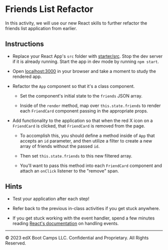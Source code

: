 # Friends List Refactor

In this activity, we will use our new React skills to further refactor the friends list application from earlier.

## Instructions

* Replace your React App's `src` folder with [starter/src](starter/src). Stop the dev server if it is already running. Start the app in dev mode by running `npm start`.

* Open [localhost:3000](http://localhost:3000) in your browser and take a moment to study the rendered app.

* Refactor the `App` component so that it's a class component. 

  * Set the component's initial state to the `friends` JSON array. 
  
  * Inside of the `render` method, map over `this.state.friends` to render each `FriendCard` component passing in the appropriate props.

* Add functionality to the application so that when the red X icon on a `FriendCard` is clicked, that `FriendCard` is removed from the page. 
  
  * To accomplish this, you should define a method inside of `App` that accepts an `id` parameter, and then utilize a filter to create a new array of friends without the passed `id`. 
  
  * Then set `this.state.friends` to this new filtered array. 
  
  * You'll want to pass this method into each `FriendCard` component and attach an `onClick` listener to the "remove" span.

## Hints

* Test your application after each step!

* Refer back to the previous in-class activities if you get stuck anywhere.

* If you get stuck working with the event handler, spend a few minutes reading [React's documentation](https://facebook.github.io/react/docs/handling-events.html) on handling events. 

---

© 2023 edX Boot Camps LLC. Confidential and Proprietary. All Rights Reserved.
